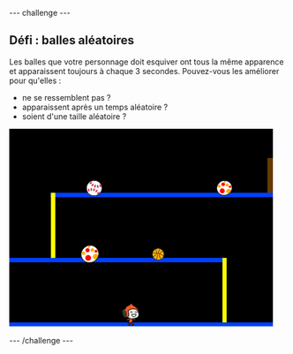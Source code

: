 --- challenge ---
## Défi : balles aléatoires 
Les balles que votre personnage doit esquiver ont tous la même apparence et apparaissent toujours à chaque 3 secondes. Pouvez-vous les améliorer pour qu'elles :

+ ne se ressemblent pas ?
+ apparaissent après un temps aléatoire ?
+ soient d'une taille aléatoire ?

![screenshot](images/dodge-ball-random.png)




--- /challenge ---